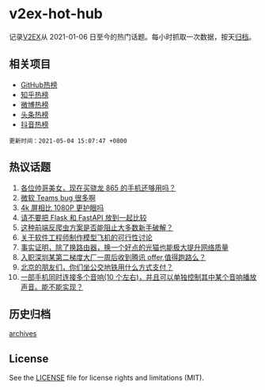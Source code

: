 # v2ex-hot-hub

 记录[V2EX](https://www.v2ex.com/)从 2021-01-06 日至今的热门话题。每小时抓取一次数据，按天[归档](archives)。
 
 ## 相关项目

- [GitHub热榜](https://github.com/lonnyzhang423/github-hot-hub)
- [知乎热榜](https://github.com/lonnyzhang423/zhihu-hot-hub)
- [微博热榜](https://github.com/lonnyzhang423/weibo-hot-hub)
- [头条热榜](https://github.com/lonnyzhang423/toutiao-hot-hub)
- [抖音热榜](https://github.com/lonnyzhang423/douyin-hot-hub)


 `更新时间：2021-05-04 15:07:47 +0800`

## 热议话题

1. [各位帅哥美女，现在买骁龙 865 的手机还够用吗？](https://www.v2ex.com/t/774754)
1. [微软 Teams bug 很多啊](https://www.v2ex.com/t/774801)
1. [4k 屏相比 1080P 更护眼吗](https://www.v2ex.com/t/774776)
1. [请不要把 Flask 和 FastAPI 放到一起比较](https://www.v2ex.com/t/774831)
1. [这种前端反爬虫方案是否能阻止大多数新手破解？](https://www.v2ex.com/t/774807)
1. [关于软件工程师制作模型飞机的可行性讨论](https://www.v2ex.com/t/774806)
1. [事实证明，除了换路由器，换一个好点的光猫也能极大提升网络质量](https://www.v2ex.com/t/774765)
1. [入职深圳某第二梯度大厂一周后收到腾讯 offer,值得跑路么？](https://www.v2ex.com/t/774799)
1. [北京的朋友们，你们坐公交地铁用什么方式支付？](https://www.v2ex.com/t/774819)
1. [一部手机同时连接多个音响(10 个左右)，并且可以单独控制其中某个音响播放声音。能不能实现？](https://www.v2ex.com/t/774788)

## 历史归档

[archives](archives)

## License

See the [LICENSE](LICENSE) file for license rights and limitations (MIT).
